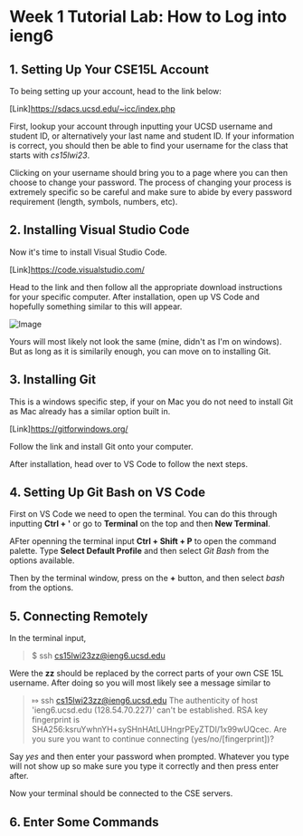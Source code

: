 # Week 1 Tutorial Lab: How to Log into ieng6

## 1. Setting Up Your CSE15L Account

To being setting up your account, head to the link below:

[Link]https://sdacs.ucsd.edu/~icc/index.php

First, lookup your account through inputting your UCSD username and student ID, or alternatively your last name and student ID.
If your information is correct, you should then be able to find your username for the class that starts with *cs15lwi23*.

Clicking on your username should bring you to a page where you can then choose to change your password. The process of changing your process
is extremely specific so be careful and make sure to abide by every password requirement (length, symbols, numbers, etc).

## 2. Installing Visual Studio Code

Now it's time to install Visual Studio Code.

[Link]https://code.visualstudio.com/

Head to the link and then follow all the appropriate download instructions for your specific computer. After installation,
open up VS Code and hopefully something similar to this will appear.

![Image](file://acsnfs4.ucsd.edu/CifsHomes/619/kiw005/My%20Pictures/VS%20code%20screenshot.PNG)

Yours will most likely not look the same (mine, didn't as I'm on windows). But as long as it is similarily enough, you can move on to installing Git.

## 3. Installing Git

This is a windows specific step, if your on Mac you do not need to install Git as Mac already has a similar option built in.

[Link]https://gitforwindows.org/

Follow the link and install Git onto your computer.

After installation, head over to VS Code to follow the next steps.

## 4. Setting Up Git Bash on VS Code

First on VS Code we need to open the terminal. You can do this through inputting **Ctrl + '** or go to **Terminal** on the top and then **New Terminal**.

AFter openning the terminal input **Ctrl + Shift + P** to open the command palette. Type **Select Default Profile** and then select *Git Bash* from the options 
available.

Then by the terminal window, press on the **+** button, and then select *bash* from the options.

## 5. Connecting Remotely

In the terminal input, 
> $ ssh cs15lwi23zz@ieng6.ucsd.edu

Were the **zz** should be replaced by the correct parts of your own CSE 15L username.
After doing so you will most likely see a message similar to 
> ⤇ ssh cs15lwi23zz@ieng6.ucsd.edu
The authenticity of host 'ieng6.ucsd.edu (128.54.70.227)' can't be established.
RSA key fingerprint is SHA256:ksruYwhnYH+sySHnHAtLUHngrPEyZTDl/1x99wUQcec.
Are you sure you want to continue connecting (yes/no/[fingerprint])? 

Say *yes* and then enter your password when prompted. Whatever you type will not show up so make sure you type it correctly and then press enter
after.

Now your terminal should be connected to the CSE servers.

## 6. Enter Some Commands

